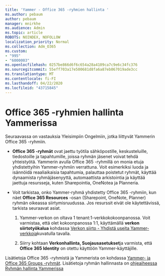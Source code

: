 ```yaml
---
title: 'Yammer - Office 365 -ryhmien hallinta '
ms.author: pebaum
author: pebaum
manager: mnirkhe
ms.audience: Admin
ms.topic: article
ROBOTS: NOINDEX, NOFOLLOW
localization_priority: Normal
ms.collection: Adm_O365
ms.custom:
- "995"
- "6000003"
ms.openlocfilehash: 0257be866d6f6c654a28a4109ca7c9e6c34fc376
ms.sourcegitcommit: 55eff703a17e500681d8fa6a87eb067019ade3cc
ms.translationtype: MT
ms.contentlocale: fi-FI
ms.lasthandoff: 04/22/2020
ms.locfileid: "43715845"
---
```

# <a name="manage-office-365-groups-in-yammer"></a>Office 365 -ryhmien hallinta Yammerissa

Seuraavassa on vastauksia Yleisimpiin Ongelmiin, jotka liittyvät Yammerin Office 365 -ryhmiin.

* **Office 365 -ryhmät** ovat jaettu työtila sähköpostille, keskusteluille, tiedostoille ja tapahtumille, joissa ryhmän jäsenet voivat tehdä yhteistyötä. Yammerin avulla Office 365 -ryhmillä on monia etuja yhdistettyihin Yammer-ryhmiin verrattuna. Voit esimerkiksi luoda ja isännöidä reaaliaikaisia tapahtumia, palauttaa poistetut ryhmät, käyttää dynaamista ryhmäjäsenyyttä, automaattista arkistointia ja käyttää jaettuja resursseja, kuten Sharepointia, OneNotea ja Planneria.

* Voit tarkistaa, onko Yammer-ryhmä yhdistetty Office 365 -ryhmiin, kun näet **Office 365 Resources** -osan (Sharepoint, OneNote, Planner) ryhmän oikeassa siirtymisruudussa. Jos resurssit eivät ole käytettävissä, tarkista seuraavat asiat.

  1. Yammer-verkon on oltava 1 tenant:1-verkkokokoonpanossa. Voit varmistaa, että olet kokoonpanossa 1:1, käyttämällä **verkon siirtotyökalua** kohdassa [Verkon siirto - Yhdistä useita Yammer-verkkoja](https://docs.microsoft.com/yammer/configure-your-yammer-network/consolidate-multiple-yammer-networks)kuvatulla tavalla.

  2. Siirry kohtaan **Verkonhallinta, Suojausasetukset**ja varmista, että **Office 365 Identity** on otettu käyttöön Yammer-käyttäjille.

Lisätietoja Office 365 -ryhmistä ja Yammerista on kohdassa [Yammer- ja Office 365 Groups -ryhmät](https://docs.microsoft.com/yammer/manage-yammer-groups/yammer-and-office-365-groups). Lisätietoja ryhmän hallinnasta on [ohjeaiheessa Ryhmän hallinta Yammerissa](https://support.office.com/article/Manage-a-group-in-Yammer-6e05c6d6-5548-4c88-89cd-e6757a514ef2)
